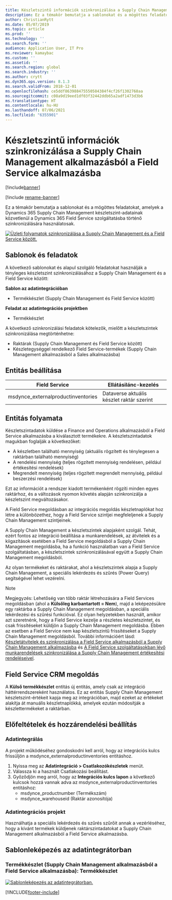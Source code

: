 ```yaml
---
title: Készletszintű információk szinkronizálása a Supply Chain Management alkalmazásból a Field Service alkalmazásba
description: Ez a témakör bemutatja a sablonokat és a mögöttes feladatokat, amelyek a Dynamics 365 Supply Chain Management készletszint-adatainak közvetlenül a Dynamics 365 Field Service szolgáltatásba történő szinkronizálására használatosak.
author: ChristianRytt
ms.date: 05/07/2019
ms.topic: article
ms.prod: ''
ms.technology: ''
ms.search.form: ''
audience: Application User, IT Pro
ms.reviewer: kamaybac
ms.custom: ''
ms.assetid: ''
ms.search.region: global
ms.search.industry: ''
ms.author: crytt
ms.dyn365.ops.version: 8.1.3
ms.search.validFrom: 2018-12-01
ms.openlocfilehash: ce5ddf863988475550584384f4cf26f1302768aa
ms.sourcegitcommit: c08a9d19eed1df03f32442ddb65a2adf1473d3b6
ms.translationtype: HT
ms.contentlocale: hu-HU
ms.lasthandoff: 07/06/2021
ms.locfileid: "6355901"
---
```

# <a name="synchronize-inventory-level-information-from-supply-chain-management-to-field-service"></a>Készletszintű információk szinkronizálása a Supply Chain Management alkalmazásból a Field Service alkalmazásba 

[!include[banner](../includes/banner.md)]

[!include [rename-banner](~/includes/cc-data-platform-banner.md)]

Ez a témakör bemutatja a sablonokat és a mögöttes feladatokat, amelyek a Dynamics 365 Supply Chain Management készletszint-adatainak közvetlenül a Dynamics 365 Field Service szolgáltatásba történő szinkronizálására használatosak.

[![Üzleti folyamatok szinkronizálása a Supply Chain Management és a Field Service között.](./media/FSOnHandOW.png)](./media/FSOnHandOW.png)

## <a name="templates-and-tasks"></a>Sablonok és feladatok
A következő sablonokat és alapul szolgáló feladatokat használják a tényleges készletszint szinkronizálásához a Supply Chain Management és a Field Service között:

**Sablon az adatintegrációban**
- Termékkészlet (Supply Chain Management és Field Service között)
  
**Feladat az adatintegrációs projektben**
- Termékkészlet

A következő szinkronizálási feladatok kötelezők, mielőtt a készletszintek szinkronizálása megtörténhetne:
- Raktárak (Supply Chain Management és Field Service között) 
- Készletegységgel rendelkező Field Service-termékek (Supply Chain Management alkalmazásból a Sales alkalmazásba) 

## <a name="entity-set"></a>Entitás beállítása

| Field Service                      | Ellátásilánc-kezelés                |
|------------------------------------|----------------------------------------|
| msdynce_externalproductinventories | Dataverse aktuális készlet raktár szerint     |

## <a name="entity-flow"></a>Entitás folyamata
Készletszintadatok küldése a Finance and Operations alkalmazásból a Field Service alkalmazásba a kiválasztott termékekre. A készletszintadatok magukban foglalják a következőket: 
- A készletben található mennyiség (aktuális rögzített és ténylegesen a raktárban található mennyiség)
- A rendelési mennyiség (teljes rögzített mennyiség rendelésen, például értékesítési rendelések)
- Megrendelt mennyiség (teljes rögzített megrendelt mennyiség, például beszerzési rendelések)

Ezt az információt a rendszer kiadott termékenként rögzíti minden egyes raktárhoz, és a változások nyomon követés alapján szinkronizálja a készletszint megváltozásakor.

A Field Service megoldásban az integrációs megoldás készletnaplókat hoz létre a különbözethez, hogy a Field Service szintjei megfeleljenek a Supply Chain Management szintjeinek.

A Supply Chain Management a készletszintek alapjaként szolgál. Tehát, ezért fontos az integráció beállítása a munkarendelések, az átvitelek és a kiigazítások esetében a Field Service megoldásból a Supply Chain Management megoldásba, ha a funkció használatban van a Field Service szolgáltatásban, a készletszintek szinkronizálásával együtt a Supply Chain Management megoldásból.

Az olyan termékeket és raktárakat, ahol a készletszintek alapja a Supply Chain Management, a speciális lekérdezés és szűrés (Power Query) segítségével lehet vezérelni.

> [!NOTE]
> Megjegyzés: Lehetőség van több raktár létrehozására a Field Services megoldásban (ahol a **Külsőleg karbantartott = Nem**), majd a leképezésükre egy raktárba a Supply Chain Management megoldásban, a speciális lekérdezési és szűrési funkcióval. Ez olyan helyzetekben használt, amikor azt szeretnénk, hogy a Field Service kezelje a részletes készletszintet, és csak frissítéseket küldjön a Supply Chain Management megoldásba. Ebben az esetben a Field Service nem kap készletszintű frissítéseket a Supply Chain Management megoldásból. További információért lásd: [Készletátvitelek és szinkronizálása a Field Service alkalmazásból a Supply Chain Management alkalmazásba](/dynamics365/unified-operations/supply-chain/sales-marketing/synchronize-inventory-adjustments) és [A Field Service szolgáltatásokban lévő munkarendelések szinkronizálása a Supply Chain Management értékesítési rendeléseivel](/dynamics365/unified-operations/supply-chain/sales-marketing/field-service-work-order).

## <a name="field-service-crm-solution"></a>Field Service CRM megoldás
A **Külső termékkészlet** entitás új entitás, amely csak az integráció háttérrendszereként használatos. Ez az entitás Supply Chain Management készletszint-értékeit kapja meg az integrációban, majd ezeket az értékeket alakítja át manuális készletnaplókká, amelyek ezután módosítják a készlettermékeket a raktárban.

## <a name="prerequisites-and-mapping-setup"></a>Előfeltételek és hozzárendelési beállítás

### <a name="data-integration"></a>Adatintegrálás
A projekt működéséhez gondoskodni kell arról, hogy az integrációs kulcs frissüljön a msdynce_externalproductinventories entitáshoz.
1.  Nyissa meg az **Adatintegráció > Csatlakozókészletek** menüt.
2.  Válassza ki a használt Csatlakozási beállítást.
3.  Győződjön meg arról, hogy az **Integrációs kulcs lapon** a következő kulcsok hozzá vannak adva az msdynce_externalproductinventories entitáshoz:
      - msdynce_productnumber (Termékszám)
      - msdynce_warehouseid (Raktár azonosítója)
      
### <a name="data-integration-project"></a>Adatintegrációs projekt
Használhatja a speciális lekérdezés és szűrés szűrőit annak a vezérléséhez, hogy a kívánt termékek küldjenek raktárszintadatokat a Supply Chain Management alkalmazásból a Field Service alkalmazásba.

## <a name="template-mapping-in-data-integration"></a>Sablonleképezés az adatintegrátorban

### <a name="product-inventory-supply-chain-management-to-field-service-product-inventory"></a>Termékkészlet (Supply Chain Management alkalmazásból a Field Service alkalmazásba): Termékkészlet

[![Sablonleképezés az adatintegrátorban.](./media/FSinventoryLevel1.png)](./media/FSinventoryLevel1.png)


[!INCLUDE[footer-include](../../includes/footer-banner.md)]